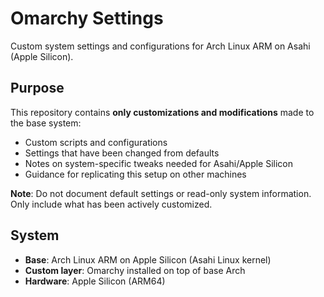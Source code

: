 # Omarchy Settings

Custom system settings and configurations for Arch Linux ARM on Asahi (Apple Silicon).

## Purpose

This repository contains **only customizations and modifications** made to the base system:
- Custom scripts and configurations
- Settings that have been changed from defaults
- Notes on system-specific tweaks needed for Asahi/Apple Silicon
- Guidance for replicating this setup on other machines

**Note**: Do not document default settings or read-only system information. Only include what has been actively customized.

## System

- **Base**: Arch Linux ARM on Apple Silicon (Asahi Linux kernel)
- **Custom layer**: Omarchy installed on top of base Arch
- **Hardware**: Apple Silicon (ARM64)
